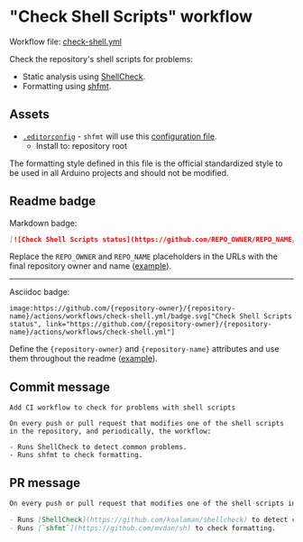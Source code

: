 # "Check Shell Scripts" workflow

Workflow file: [check-shell.yml](check-shell.yml)

Check the repository's shell scripts for problems:

- Static analysis using [ShellCheck](https://github.com/koalaman/shellcheck).
- Formatting using [shfmt](https://github.com/mvdan/sh).

## Assets

- [`.editorconfig`](assets/shared/.editorconfig) - `shfmt` will use this [configuration file](https://editorconfig.org/).
  - Install to: repository root

The formatting style defined in this file is the official standardized style to be used in all Arduino projects and should not be modified.

## Readme badge

Markdown badge:

```markdown
[![Check Shell Scripts status](https://github.com/REPO_OWNER/REPO_NAME/actions/workflows/check-shell.yml/badge.svg)](https://github.com/REPO_OWNER/REPO_NAME/actions/workflows/check-shell.yml)
```

Replace the `REPO_OWNER` and `REPO_NAME` placeholders in the URLs with the final repository owner and name ([example](https://raw.githubusercontent.com/arduino-libraries/ArduinoIoTCloud/master/README.md)).

---

Asciidoc badge:

```adoc
image:https://github.com/{repository-owner}/{repository-name}/actions/workflows/check-shell.yml/badge.svg["Check Shell Scripts status", link="https://github.com/{repository-owner}/{repository-name}/actions/workflows/check-shell.yml"]
```

Define the `{repository-owner}` and `{repository-name}` attributes and use them throughout the readme ([example](https://raw.githubusercontent.com/arduino-libraries/WiFiNINA/master/README.adoc)).

## Commit message

```
Add CI workflow to check for problems with shell scripts

On every push or pull request that modifies one of the shell scripts in the repository, and periodically, the workflow:

- Runs ShellCheck to detect common problems.
- Runs shfmt to check formatting.
```

## PR message

```markdown
On every push or pull request that modifies one of the shell scripts in the repository, and periodically, the workflow:

- Runs [ShellCheck](https://github.com/koalaman/shellcheck) to detect common problems.
- Runs [`shfmt`](https://github.com/mvdan/sh) to check formatting.
```

